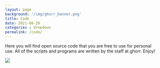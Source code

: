 ```yaml
---
layout: page
background: '/img/ghorr_banner.png'
title: Code
date: 2021-06-26
categories : dropdown
permalink: /code/
---
```


Here you will find open source code that you are free to use for personal use.  All of the scripts and programs are written by the staff at ghorr.  Enjoy!

![](../img/code/codeblocks-tux.jpg)
